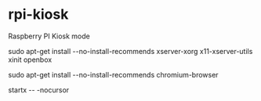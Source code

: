 # rpi-kiosk
Raspberry PI Kiosk mode



sudo apt-get install --no-install-recommends xserver-xorg x11-xserver-utils xinit openbox

sudo apt-get install --no-install-recommends chromium-browser

startx -- -nocursor
